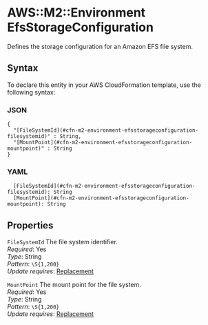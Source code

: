 # AWS::M2::Environment EfsStorageConfiguration<a name="aws-properties-m2-environment-efsstorageconfiguration"></a>

Defines the storage configuration for an Amazon EFS file system\.

## Syntax<a name="aws-properties-m2-environment-efsstorageconfiguration-syntax"></a>

To declare this entity in your AWS CloudFormation template, use the following syntax:

### JSON<a name="aws-properties-m2-environment-efsstorageconfiguration-syntax.json"></a>

```
{
  "[FileSystemId](#cfn-m2-environment-efsstorageconfiguration-filesystemid)" : String,
  "[MountPoint](#cfn-m2-environment-efsstorageconfiguration-mountpoint)" : String
}
```

### YAML<a name="aws-properties-m2-environment-efsstorageconfiguration-syntax.yaml"></a>

```
  [FileSystemId](#cfn-m2-environment-efsstorageconfiguration-filesystemid): String
  [MountPoint](#cfn-m2-environment-efsstorageconfiguration-mountpoint): String
```

## Properties<a name="aws-properties-m2-environment-efsstorageconfiguration-properties"></a>

`FileSystemId`  <a name="cfn-m2-environment-efsstorageconfiguration-filesystemid"></a>
The file system identifier\.  
*Required*: Yes  
*Type*: String  
*Pattern*: `\S{1,200}`  
*Update requires*: [Replacement](https://docs.aws.amazon.com/AWSCloudFormation/latest/UserGuide/using-cfn-updating-stacks-update-behaviors.html#update-replacement)

`MountPoint`  <a name="cfn-m2-environment-efsstorageconfiguration-mountpoint"></a>
The mount point for the file system\.  
*Required*: Yes  
*Type*: String  
*Pattern*: `\S{1,200}`  
*Update requires*: [Replacement](https://docs.aws.amazon.com/AWSCloudFormation/latest/UserGuide/using-cfn-updating-stacks-update-behaviors.html#update-replacement)